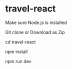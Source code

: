 # travel-react
Make sure Node.js is installed

Git clone or Download as Zip

cd travel-react

npm install

npm run dev
